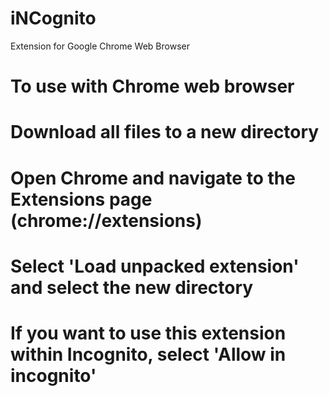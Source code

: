 # iNCognito
Extension for Google Chrome Web Browser

# To use with Chrome web browser
# Download all files to a new directory
# Open Chrome and navigate to the Extensions page (chrome://extensions)
# Select 'Load unpacked extension' and select the new directory
# If you want to use this extension within Incognito, select 'Allow in incognito'
